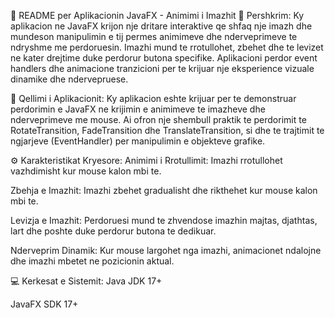 📄 README per Aplikacionin JavaFX - Animimi i Imazhit
📌 Pershkrim:
Ky aplikacion ne JavaFX krijon nje dritare interaktive qe shfaq nje imazh dhe mundeson manipulimin e tij permes animimeve dhe nderveprimeve te ndryshme me perdoruesin. Imazhi mund te rrotullohet, zbehet dhe te levizet ne kater drejtime duke perdorur butona specifike. Aplikacioni perdor event handlers dhe animacione tranzicioni per te krijuar nje eksperience vizuale dinamike dhe ndervepruese.

🚀 Qellimi i Aplikacionit:
Ky aplikacion eshte krijuar per te demonstruar perdorimin e JavaFX ne krijimin e animimeve te imazheve dhe nderveprimeve me mouse. Ai ofron nje shembull praktik te perdorimit te RotateTransition, FadeTransition dhe TranslateTransition, si dhe te trajtimit te ngjarjeve (EventHandler) per manipulimin e objekteve grafike.

⚙️ Karakteristikat Kryesore:
Animimi i Rrotullimit: Imazhi rrotullohet vazhdimisht kur mouse kalon mbi te.

Zbehja e Imazhit: Imazhi zbehet gradualisht dhe rikthehet kur mouse kalon mbi te.

Levizja e Imazhit: Perdoruesi mund te zhvendose imazhin majtas, djathtas, lart dhe poshte duke perdorur butona te dedikuar.

Nderveprim Dinamik: Kur mouse largohet nga imazhi, animacionet ndalojne dhe imazhi mbetet ne pozicionin aktual.

💻 Kerkesat e Sistemit:
Java JDK 17+

JavaFX SDK 17+
